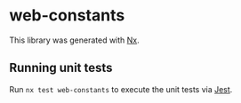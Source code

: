 # web-constants

This library was generated with [Nx](https://nx.dev).

## Running unit tests

Run `nx test web-constants` to execute the unit tests via [Jest](https://jestjs.io).
